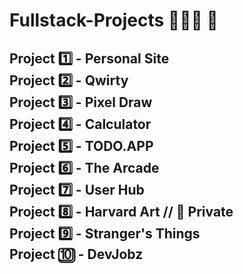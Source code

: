 # Fullstack-Projects 👩🏼‍💻 💬
<h2>
Project 1️⃣ - Personal Site <br>
Project 2️⃣ - Qwirty <br>
Project 3️⃣ - Pixel Draw <br>
Project 4️⃣ - Calculator <br>
Project 5️⃣ - TODO.APP <br>
Project 6️⃣ - The Arcade <br>
Project 7️⃣ - User Hub <br>
Project 8️⃣ - Harvard Art // 🚫 Private <br>
Project 9️⃣ - Stranger's Things <br>
Project 🔟 - DevJobz
</h2>
